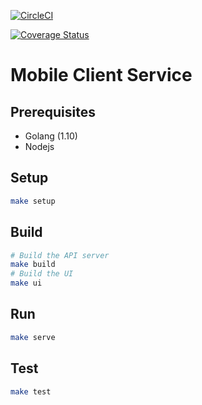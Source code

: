 [![CircleCI](https://circleci.com/gh/aerogear/mobile-client-service.svg?style=svg)](https://circleci.com/gh/aerogear/mobile-client-service)

[![Coverage Status](https://coveralls.io/repos/github/aerogear/mobile-client-service/badge.svg?branch=master)](https://coveralls.io/github/aerogear/mobile-client-service?branch=master)

# Mobile Client Service

## Prerequisites

* Golang (1.10)
* Nodejs

## Setup

```bash
make setup
```

## Build

```bash
# Build the API server
make build
# Build the UI
make ui
```

## Run

```bash
make serve
```

## Test

```bash
make test
```
